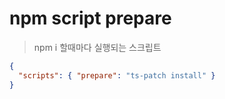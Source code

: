 # npm script prepare

> npm i 할때마다 실행되는 스크립트

```json
{
  "scripts": { "prepare": "ts-patch install" }
}
```

